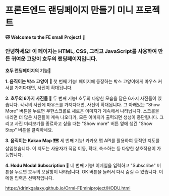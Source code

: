 # 프론트엔드 랜딩페이지 만들기 미니 프로젝트

**🐱 Welcome to the FE small Project! 🐾**

### 안녕하세요! 이 페이지는 HTML, CSS, 그리고 JavaScript를 사용하여 만든 귀여운 고양이 호두의 랜딩페이지입니다.


**호두 랜딩페이지의 기능🌟**

**1. 움직이는 박스 고양이 🐾**
첫 번째 기능! 페이지에 등장하는 박스 고양이에게 마우스 커서를 가져다대면, 사진이 확대됩니다.

**2. 호두의 6가지 사진들 📸**
두 번째 기능! 호두의 다양한 모습을 담은 6가지 사진들이 있습니다. 각각의 사진에 마우스를 가져다대면, 사진이 확대됩니다.  그 아래있는 "Show More" 버튼을 누르면 무한스크롤로 새로운 이미지가 계속해서 나타납니다. 스크롤을 내리면 더 많은 사진들이 계속 나오다가, 모든 이미지가 출력되면 생성이 중단됩니다. 그리고 사진 미리보기를 종료하고 싶을 때는 "Show more" 버튼 옆에 생긴 "Show Stop" 버튼을 클릭하세요.

**3. 움직이는 Kakao Map 🗺️**
세 번째 기능! 카카오 맵 API를 활용하여 동적인 지도를 삽입했습니다. 이 지도는 사용자가 직접 이동, 확대, 축소하는 등 다양한 상호작용이 가능합니다.

**4. Hodu Modal Subscription 📧**
네 번째 기능! 이메일을 입력하고 "Subscribe" 버튼을 누르면 호두의 모달창이 나타납니다. OK 버튼을 눌러서 다시 숨길 수 있습니다. 이메일 입력은 선택적입니다.

https://drinkgalaxy.github.io/Ormi-FEminiproject/HODU.html

